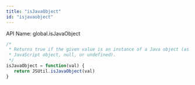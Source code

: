 ```yaml
---
title: "isJavaObject"
id: "isjavaobject"
---
```


API Name: global.isJavaObject

```js
/*
 * Returns true if the given value is an instance of a Java object (as opposed to a JavaScript primitive, 
 * JavaScript object, null, or undefined).
 */
isJavaObject = function(val) {
   return JSUtil.isJavaObject(val)
}
```